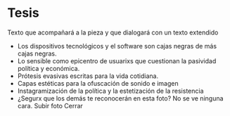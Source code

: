 
# Tesis

Texto que acompañará a la pieza y que dialogará con un texto extendido

- Los dispositivos tecnológicos y el software son cajas negras de más cajas negras. 
- Lo sensible como epicentro de usuarixs que cuestionan la pasividad política y económica. 
- Prótesis evasivas escritas para la vida cotidiana.
- Capas estéticas para la ofuscación de sonido e imagen
- Instagramización de la política y la estetización de la resistencia
- ¿Segurx que los demás te reconocerán en esta foto? No se ve ninguna cara. Subir foto Cerrar

